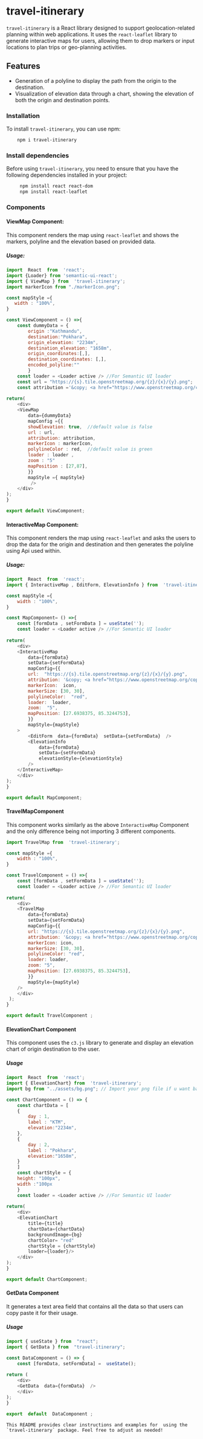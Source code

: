 
# travel-itinerary
`travel-itinerary` is a React library designed to support geolocation-related planning within web applications. It uses the `react-leaflet` library to generate interactive maps for users, allowing them to drop markers or input locations to plan trips or geo-planning activities. 

## Features
- Generation of a polyline to display the path from the origin to the destination. 
-  Visualization of elevation data through a chart, showing the elevation of both the origin and destination points.

### Installation
To install `travel-itinerary`, you can use npm:
``` bash 
	npm i travel-itinerary
```

### Install dependencies
Before using `travel-itinerary`, you need to ensure that you have the following dependencies installed in your project:
``` bash
     npm install react react-dom 
     npm install react-leaflet
```
### Components
#### ViewMap Component:
This component renders the map using `react-leaflet` and shows the markers, polyline and the elevation based on provided data.
##### Usage:
```` javascript
import  React  from  'react'; 
import {Loader} from 'semantic-ui-react';
import { ViewMap } from  'travel-itinerary';
import markerIcon from "./markerIcon.png"; 

const mapStyle ={
   width : "100%",
}

const ViewComponent = () =>{
	const dummyData = {
		origin :"Kathmandu",
		destination:"Pokhara",
		origin_elevation: "2234m",
		destination_elevation: "1658m",
		origin_coordinates:[,],
		destination_coordinates: [,],
		encoded_polyline:""
		}
	const loader = <Loader active /> //For Semantic UI loader
	const url = "https://{s}.tile.openstreetmap.org/{z}/{x}/{y}.png";
	const attribution ='&copy; <a href="https://www.openstreetmap.org/copyright">OpenStreetMap</a> contributors';
	
return(
	<div>
	<ViewMap 
	 	data={dummyData} 
		mapConfig ={{
		showElevation: true,  //default value is false
		url : url, 
		attribution: attribution,
		markerIcon : markerIcon,
		polylineColor : red,  //default value is green
		loader : loader , 
		zoom : "5"
		mapPosition : [27,87],
		}}
		mapStyle ={ mapStyle}
		 />
	</div>
);
}

export default ViewComponent;
````
#### InteractiveMap Component:
This component renders the map using `react-leaflet` and asks the users to drop the data for the origin and destination and then generates the polyline using Api used within.
##### Usage:
```` javascript
import  React  from  'react'; 
import { InteractiveMap , EditForm, ElevationInfo } from  'travel-itinerary';

const mapStyle ={
	width : "100%",
}

const MapComponent= () =>{
	const [formData , setFormData ] = useState('');
	const loader = <Loader active /> //For Semantic UI loader
	
return(
	<div>
	<InteractiveMap
		data={formData}
		setData={setFormData}
		mapConfig={{
		url:  "https://{s}.tile.openstreetmap.org/{z}/{x}/{y}.png",
		attribution: '&copy; <a href="https://www.openstreetmap.org/copyright">OpenStreetMap</a> contributors',
		markerIcon:  icon,
		markerSize: [30, 30],
		polylineColor:  "red",
		loader:  loader,
		zoom:  "5",
		mapPosition: [27.6938375, 85.3244753],
		}}
		mapStyle={mapStyle}
	>
		<EditForm  data={formData}  setData={setFormData}  />
		<ElevationInfo
			data={formData}
			setData={setFormData}
			elevationStyle={elevationStyle}
		/>
	</InteractiveMap>	
 	</div>
);
}

export default MapComponent;
````
#### TravelMapComponent 
This component works similarly as the above `InteractiveMap` Component and the only difference being not importing 3 different components.
```` javascript
import TravelMap from  'travel-itinerary';

const mapStyle ={
	width : "100%",
}

const TravelComponent = () =>{
	const [formData , setFormData ] = useState('');
	const loader = <Loader active /> //For Semantic UI loader
	
return(
	<div>
	<TravelMap
		data={formData}
		setData={setFormData}
		mapConfig={{
		url: "https://{s}.tile.openstreetmap.org/{z}/{x}/{y}.png",
		attribution: '&copy; <a href="https://www.openstreetmap.org/copyright">OpenStreetMap</a> contributors',
		markerIcon: icon,
		markerSize: [30, 30],
		polylineColor: "red",
		loader: loader,
		zoom: "5",
		mapPosition: [27.6938375, 85.3244753],
		}}
		mapStyle={mapStyle}
	/>
	</div>
 );
}

export default TravelComponent ;
````
#### ElevationChart Component
This component uses the `c3.js` library to generate and display an elevation chart of origin destination to the user.
##### Usage
```` javascript
import  React  from  'react'; 
import { ElevationChart} from  'travel-itinerary';
import bg from "../assets/bg.png"; // Import your png file if u want background in chart

const ChartComponent = () => {
	const chartData = [
	{
		day : 1,
		label : "KTM",
		elevation:"2234m",
	},
	{
		day : 2,
		label : "Pokhara",
		elevation:"1658m",
	} 
	]
	const chartStyle = {
	height: "100px",
	width :"100px
	}
	const loader = <Loader active /> //For Semantic UI loader
	
return(
	<div>
	<ElevationChart 
		title={title}
		chartData={chartData} 
		backgroundImage={bg}
		chartColor= "red"
		chartStyle = {chartStyle}
		loader={loader}/>
	</div>
);
}

export default ChartComponent;
````
#### GetData Component
It generates a text area field that contains all the data so that users can copy paste it for their usage.
##### Usage
``` javascript
import { useState } from  "react";
import { GetData } from  "travel-itinerary"; 

const DataComponent = () => {
	const [formData, setFormData] =  useState();
	
return (
	<div>
	<GetData  data={formData}  />
	</div>
);
}

export  default  DataComponent ;
````

``` vbnet
This README provides clear instructions and examples for  using the `travel-itinerary` package. Feel free to adjust as needed!
```
